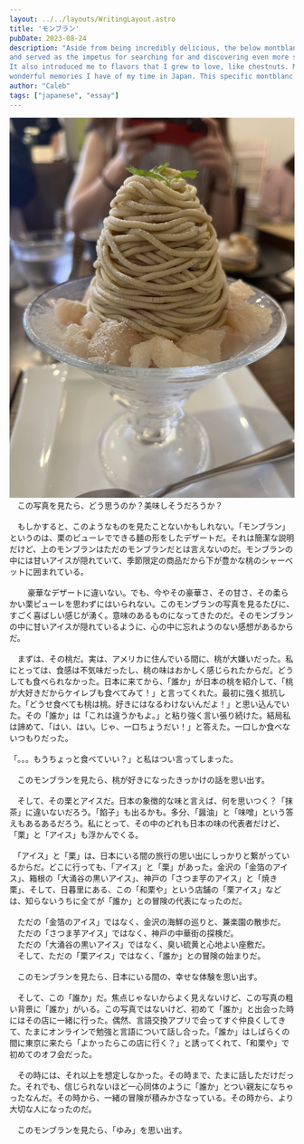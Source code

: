 ```yaml
---
layout: ../../layouts/WritingLayout.astro
title: 'モンブラン'
pubDate: 2023-08-24
description: "Aside from being incredibly delicious, the below montblanc is also sentimental. It was one of the first sweets I had in Japan,
and served as the impetus for searching for and discovering even more sweets, including my favorite fluffy (ふわふわ) pancakes.
It also introduced me to flavors that I grew to love, like chestnuts. Many of these sweets and flavors I love now, I can easily associate with
wonderful memories I have of my time in Japan. This specific montblanc also holds an even deeper meaning to me - it's the day I met Yumi."
author: "Caleb"
tags: ["japanese", "essay"]
---
```

![An image of some delicious montblanc](../../../public/img/montblanc.jpg "Montblanc")
<br>
　この写真を見たら、どう思うのか？美味しそうだろうか？
<br><br>
　もしかすると、このようなものを見たことないかもしれない。「モンブラン」というのは、栗のピューレでできる麺の形をしたデザートだ。それは簡潔な説明だけど、上のモンブランはただのモンブランだとは言えないのだ。モンブランの中には甘いアイスが隠れていて、季節限定の商品だから下が豊かな桃のシャーベットに囲まれている。
<br><br>　
　豪華なデザートに違いない。でも、今やその豪華さ、その甘さ、その柔らかい栗ピューレを思わずにはいられない。このモンブランの写真を見るたびに、すごく喜ばしい感じが湧く。意味のあるものになってきたのだ。そのモンブランの中に甘いアイスが隠れているように、心の中に忘れようのない感想があるからだ。
<br><br>
　まずは、その桃だ。実は、アメリカに住んでいる間に、桃が大嫌いだった。私にとっては、食感は不気味だったし、桃の味はおかしく感じられたからだ。どうしても食べられなかった。日本に来てから、「誰か」が日本の桃を紹介して、「桃が大好きだからケイレブも食べてみて！」と言ってくれた。最初に強く抵抗した。「どうせ食べても桃は桃。好きにはなるわけないんだよ！」と思い込んでいた。その「誰か」は「これは違うかもよ。」と粘り強く言い張り続けた。結局私は諦めて、「はい、はい。じゃ、一口ちょうだい！」と答えた。一口しか食べないつもりだった。
<br><br>
「。。。もうちょっと食べていい？」と私はつい言ってしまった。
<br><br>
　このモンブランを見たら、桃が好きになったきっかけの話を思い出す。
<br><br>
　そして、その栗とアイスだ。日本の象徴的な味と言えば、何を思いつく？「抹茶」に違いないだろう。「餡子」も出るかも。多分、「醤油」と「味噌」という答えもあるあるだろう。私にとって、その中のどれも日本の味の代表者だけど、「栗」と「アイス」も浮かんでくる。
<br><br>
　「アイス」と「栗」は、日本にいる間の旅行の思い出にしっかりと繋がっているからだ。どこに行っても、「アイス」と「栗」があった。金沢の「金箔のアイス」、箱根の「大涌谷の黒いアイス」、神戸の「さつま芋のアイス」と「焼き栗」、そして、日暮里にある、この「和栗や」という店舗の「栗アイス」などは、知らないうちに全てが「誰か」との冒険の代表になったのだ。
<br><br>
　ただの「金箔のアイス」ではなく、金沢の海鮮の巡りと、兼楽園の散歩だ。<br>
　ただの「さつま芋アイス」ではなく、神戸の中華街の探検だ。<br>
　ただの「大涌谷の黒いアイス」ではなく、臭い硫黄と心地よい座敷だ。<br>
　そして、ただの「栗アイス」ではなく、「誰か」との冒険の始まりだ。
<br><br>
　このモンブランを見たら、日本にいる間の、幸せな体験を思い出す。
<br><br>
　そして、この「誰か」だ。焦点じゃないからよく見えないけど、この写真の粗い背景に「誰か」がいる。この写真ではないけど、初めて「誰か」と出会った時にはその店に一緒に行った。偶然、言語交換アプリで会ってすぐ仲良くしてきて、たまにオンラインで勉強と言語について話し合った。「誰か」はしばらくの間に東京に来たら「よかったらこの店に行く？」と誘ってくれて、「和栗や」で初めてのオフ会だった。
<br><br>
　その時には、それ以上を想定しなかった。その時まで、たまに話しただけだった。それでも、信じられないほど一心同体のように「誰か」とつい親友になちゃったなんだ。その時から、一緒の冒険が積みかさなっている。その時から、より大切な人になったのだ。
<br><br>
　このモンブランを見たら、「ゆみ」を思い出す。